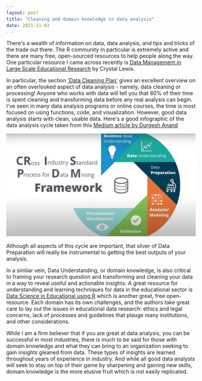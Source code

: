 ```yaml
---
layout: post
title: "Cleaning and domain knowledge in data analysis"
date: 2021-11-03
---
```


There's a wealth of information on data, data analysis, and tips and tricks of the trade out there. The R community in particular is extremely active and there are many free, open-sourced resources to help people along the way. One particular resource I came across recently is [Data Management in Large Scale Educational Research](https://cghlewis.github.io/mpsi-data-training/index.html) by Crystal Lewis.   

In particular, the section ['Data Cleaning Plan'](https://cghlewis.github.io/mpsi-data-training/training_4.html) gives an excellent overview on an often overlooked aspect of data analysis - namely, data cleaning or processing! Anyone who works with data will tell you that 80% of their time is spent cleaning and transforming data before any real analysis can begin. I've seen in many data analysis programs or online courses, the time is most focused on using functions, code, and visualization. However, good data analysis starts with clean, usable data. Here's a good infographic of the data analysis cycle taken from this [Medium article by Durgesh Anand](https://medium.com/analytics-vidhya/learn-data-science-using-crisp-dm-framework-473960b2da90)  

![Cross Industry Standard Process for Data Mining](https://github.com/sorayaworldwide/sorayaworldwide.github.io/blob/b4b413425e4bce9001a31a3406699e138eea1c9c/images/1_hcyFS7bnLbg2tmthUnLuVQ.png)  

Although all aspects of this cycle are important, that sliver of Data Preparation will really be instrumental to getting the best outputs of your analysis.  

In a simliar vein, Data Understanding, or domain knowledge, is also critical to framing your research question and transforming and cleaning your data in a way to reveal useful and actionable insights. A great resource for understanding and learning techniques for data in the educational sector is [Data Science in Educational using R](https://datascienceineducation.com/) which is another great, free open-resource. Each domain has its own challenges, and the authors take great care to lay out the issues in educational data research: ethics and legal concerns, lack of processes and guidelines that plauge many institutions, and other considerations.  

While I am a firm believer that if you are great at data analysis, you can be successful in most industries, there is much to be said for those with domain knowledge and what they can bring to an organization seeking to gain insights gleaned from data. These types of insights are learned throughout years of experience in industry. And while all good data analysts will seek to stay on top of their game by sharpening and gaining new skills, domain knowledge is the more elusive fruit which is not easily replicated. 
  
